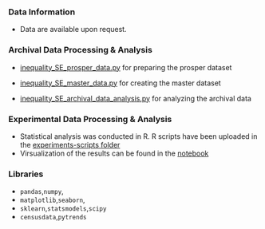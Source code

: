 ### Data Information
* Data are available upon request.

### Archival Data Processing & Analysis
* [inequality_SE_prosper_data.py](https://github.com/jinyan0425/inequality_related/tree/main/Inequality_sharing_economy/archival/scripts/inequality_SE_prosper_data.py) for preparing the prosper dataset 

* [inequality_SE_master_data.py](https://github.com/jinyan0425/inequality_related/tree/main/Inequality_sharing_economy/archival/scripts/inequality_SE_master_data.py) for creating the master dataset 

* [inequality_SE_archival_data_analysis.py](https://github.com/jinyan0425/inequality_related/tree/main/Inequality_sharing_economy/archival/scripts/inequality_SE_archival_data_analysis.py) for analyzing the archival data

### Experimental Data Processing & Analysis
* Statistical analysis was conducted in R. R scripts have been uploaded in the [experiments-scripts folder](https://github.com/jinyan0425/inequality_related/tree/main/Inequality_sharing_economy/experiments/scripts/)
* Virsualization of the results can be found in the [notebook](Inequality_sharing_economy/experiments/virsualization_experiments.ipynb)

### Libraries
* ```pandas```,```numpy```,
* ```matplotlib```,```seaborn```,
* ```sklearn```,```statsmodels```,```scipy```
* ```censusdata```,```pytrends```
